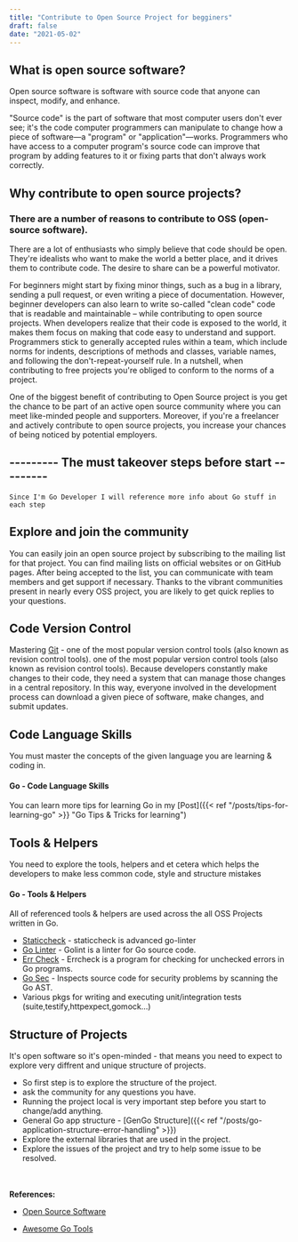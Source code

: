 ```yaml
---
title: "Contribute to Open Source Project for begginers"
draft: false
date: "2021-05-02"
---
```

## What is open source software?
Open source software is software with source code that anyone can inspect, modify, and enhance.

"Source code" is the part of software that most computer users don't ever see; it's the code computer programmers can manipulate to change how a piece of software—a "program" or "application"—works. Programmers who have access to a computer program's source code can improve that program by adding features to it or fixing parts that don't always work correctly.

## Why contribute to open source projects?

### There are a number of reasons to contribute to OSS (open-source software). 
There are a lot of enthusiasts who simply believe that code should be open. They're idealists who want to make the world a better place, and it drives them to contribute code. The desire to share can be a powerful motivator.

For beginners might start by fixing minor things, such as a bug in a library, 
sending a pull request,
or even writing a piece of documentation. 
However, beginner developers can also learn to write so-called "clean code" 
code that is readable and maintainable – while contributing to open source projects. 
When developers realize that their code is exposed to the world, 
it makes them focus on making that code easy to understand and support.
Programmers stick to generally accepted rules within
a team, which include norms for indents,
descriptions of methods and classes, variable names, and following the don't-repeat-yourself rule. In a nutshell, when contributing to free projects you're obliged to conform to the norms of a project.

One of the biggest benefit of contributing to Open Source project is you get the chance to be part of an active open source community where you can meet like-minded people and supporters. Moreover, if you're a freelancer and actively contribute to open source projects, you increase your chances of being noticed by potential employers.

## --------- The must takeover steps before start ---------
    Since I'm Go Developer I will reference more info about Go stuff in each step
## Explore and join the community
You can easily join an open source project by subscribing to the mailing list for that project. You can find mailing lists on official websites or on GitHub pages. After being accepted to the list, you can communicate with team members and get support if necessary. Thanks to the vibrant communities present in nearly every OSS project, you are likely to get quick replies to your questions.

## Code Version Control
Mastering [Git](https://git-scm.com) - one of the most popular version control tools (also known as revision control tools). 
one of the most popular version control tools (also known as revision control tools). Because developers constantly make changes to their code, they need a system that can manage those changes in a central repository. In this way, everyone involved in the development process can download a given piece of software, make changes, and submit updates.

## Code Language Skills
You must master the concepts of the given language you are learning & coding in.

#### Go - Code Language Skills
You can learn more tips for learning Go in my [Post]({{< ref "/posts/tips-for-learning-go" >}} "Go Tips & Tricks for learning")



## Tools & Helpers
You need to explore the tools, helpers and et cetera which helps the developers to make less common code, style and structure mistakes
#### Go - Tools & Helpers

All of referenced tools & helpers are used across the all OSS Projects written in Go.

- [Staticcheck](https://staticcheck.io) - staticcheck is advanced go-linter
- [Go Linter](https://github.com/golang/lint) - Golint is a linter for Go source code.
- [Err Check](https://github.com/kisielk/errcheck) - Errcheck is a program for checking for unchecked errors in Go programs.
- [Go Sec](https://github.com/securego/gosec) - Inspects source code for security problems by scanning the Go AST.
- Various pkgs for writing and executing unit/integration tests (suite,testify,httpexpect,gomock...)

## Structure of Projects
It's open software so it's open-minded - that means you need to expect to explore very diffrent and unique structure of projects.

- So first step is to explore the structure of the project.
- ask the community for any questions you have.
- Running the project local is very important step before you start to change/add anything.
- General Go app structure -  [GenGo Structure]({{< ref "/posts/go-application-structure-error-handling" >}})
- Explore the external libraries that are used in the project.
- Explore the issues of the project and try to help some issue to be resolved. 

\
\
**References:**

* [Open Source Software](https://opensource.com/resources/what-open-source)

* [Awesome Go Tools](https://github.com/gobuild/awesome-go-tools)
